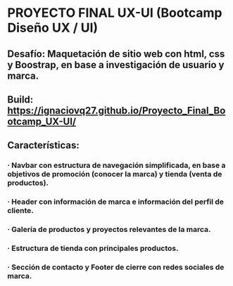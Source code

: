 # PROYECTO FINAL UX-UI (Bootcamp Diseño UX / UI)

## Desafío: Maquetación de sitio web con html, css y Boostrap, en base a investigación de usuario y marca.
## Build: https://ignaciovq27.github.io/Proyecto_Final_Bootcamp_UX-UI/
## Características:
### · Navbar con estructura de navegación simplificada, en base a objetivos de promoción (conocer la marca) y tienda (venta de productos).
### · Header con información de marca e información del perfil de cliente.
### · Galería de productos y proyectos relevantes de la marca.
### · Estructura de tienda con principales productos.
### · Sección de contacto y Footer de cierre con redes sociales de marca.
